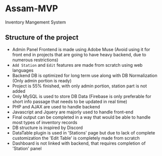 # Assam-MVP
Inventory Mangement System

## Structure of the project

- Admin Panel Frontend is made using Adobe Muse (Avoid using it for front end in projects that are going to have heavy backend, due to numerous restrictions)
- `Add Station` and `Edit` features are made from scratch using web languages
- Backend DB is optimized for long term use along with DB Normalization (Only admin portion is ready)
- Project is 55% finished, with only admin portion, station part is not added
- Only MySQL is used to store DB Data (Firebase is only preferable for short info passage that needs to be updated in real time)
- PHP and AJAX are used to handle backend
- Javascript and Jquery are majorly used to handle front-end
- Final output can be completed in a way that would be able to handle most types of inventory records
- DB structure is inspired by Discord
- DataTable plugin is used in 'Stations' page but due to lack of complete customization the 'Edit Table' is completely made from scratch
- Dashboard is not linked with backend, that requires completion of 'Station' panel

